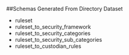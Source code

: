 ##Schemas Generated From Directory Dataset 
- ruleset
- ruleset_to_security_framework
- ruleset_to_security_categories
- ruleset_to_security_sub_categories
- ruleset_to_custodian_rules
